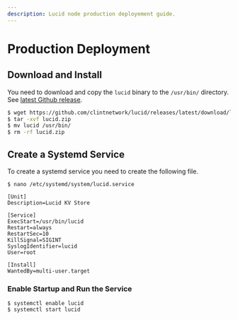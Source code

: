 ```yaml
---
description: Lucid node production deployement guide.
---
```


# Production Deployment

## Download and Install

You need to download and copy the `lucid` binary to the `/usr/bin/` directory. See [latest Github release](https://github.com/clintnetwork/lucid/releases/latest).

```bash
$ wget https://github.com/clintnetwork/lucid/releases/latest/download/lucid.zip
$ tar -xvf lucid.zip
$ mv lucid /usr/bin/
$ rm -rf lucid.zip
```

## Create a Systemd Service

To create a systemd service you need to create the following file.

```text
$ nano /etc/systemd/system/lucid.service
```

```text
[Unit]
Description=Lucid KV Store

[Service]
ExecStart=/usr/bin/lucid
Restart=always
RestartSec=10
KillSignal=SIGINT
SyslogIdentifier=lucid
User=root

[Install]
WantedBy=multi-user.target
```

### Enable Startup and Run the Service

```text
$ systemctl enable lucid
$ systemctl start lucid
```
